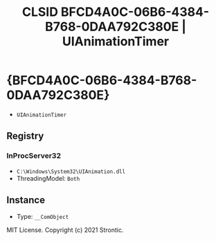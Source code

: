 ﻿---
title: "CLSID BFCD4A0C-06B6-4384-B768-0DAA792C380E | UIAnimationTimer"
excerpt: What is COM-Object CLSID BFCD4A0C-06B6-4384-B768-0DAA792C380E?
---

# {BFCD4A0C-06B6-4384-B768-0DAA792C380E}

* `UIAnimationTimer`

## Registry


### InProcServer32

* `C:\Windows\System32\UIAnimation.dll`
* ThreadingModel: `Both`

## Instance

* Type: `__ComObject`

MIT License. Copyright (c) 2021 Strontic.


